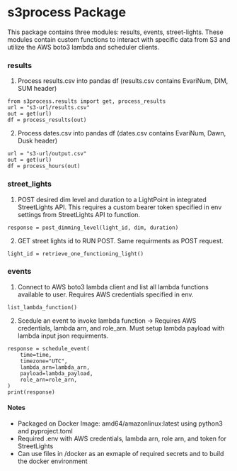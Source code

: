 # s3process Package
This package contains three modules: results, events, street-lights. These modules contain
custom functions to interact with specific data from S3 and utilize the AWS boto3 lambda and
scheduler clients.

### results
1. Process results.csv into pandas df (results.csv contains EvariNum, DIM, SUM header)
```
from s3process.results import get, process_results
url = "s3-url/results.csv"
out = get(url)
df = process_results(out)
```
2. Process dates.csv into pandas df (dates.csv contains EvariNum, Dawn, Dusk header)
```
url = "s3-url/output.csv"
out = get(url)
df = process_hours(out)
```

### street_lights
1. POST desired dim level and duration to a LightPoint in integrated StreetLights API.
This requires a custom bearer token specified in env settings from StreetLights API to
function.
```
response = post_dimming_level(light_id, dim, duration)
```
2. GET street lights id to RUN POST. Same requirments as POST request.
```
light_id = retrieve_one_functioning_light()
```

### events
1. Connect to AWS boto3 lambda client and list all lambda functions available to user.
Requires AWS credentials specified in env.
```
list_lambda_function()
```
2. Scedule an event to invoke lambda function -> Requires AWS credentials, lambda arn,
and role_arn. Must setup lambda payload with lambda input json requirments.
```
response = schedule_event(
    time=time,
    timezone="UTC",
    lambda_arn=lambda_arn,
    payload=lambda_payload,
    role_arn=role_arn,
)
print(response)
```

#### Notes
- Packaged on Docker Image: amd64/amazonlinux:latest using python3 and pyproject.toml
- Required .env with AWS credentials, lambda arn, role arn, and token for StreetLights
- Can use files in /docker as an exmaple of required secrets and to build the docker
environment